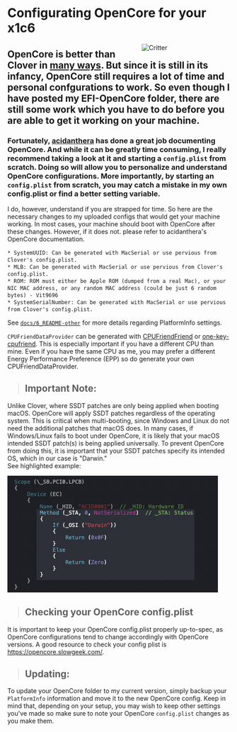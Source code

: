 ﻿# Configurating OpenCore for your x1c6

<img align="right" src="https://i.imgur.com/u2Nukp7.png" alt="Critter" width="200">

## OpenCore is better than Clover in [many ways](https://khronokernel-2.gitbook.io/opencore-vanilla-desktop-guide/). But since it is still in its infancy, OpenCore still requires a lot of time and personal confgurations to work. So even though I have posted my EFI-OpenCore folder, there are still some work which you have to do before you are able to get it working on your machine.

### Fortunately, [acidanthera](https://github.com/acidanthera) has done a great job documenting OpenCore. And while it can be greatly time consuming, I really recommend taking a look at it and starting a `config.plist` from scratch. Doing so will allow you to personalize and understand OpenCore configurations. More importantly, by starting an `config.plist` from scratch, you may catch a mistake in my own config.plist or find a better setting variable.  

I do, however, understand if you are strapped for time. So here are the necessary changes to my uploaded configs that would get your machine working. In most cases, your machine should boot with OpenCore after these changes. However, if it does not. please refer to acidanthera's OpenCore documentation.

```
* SystemUUID: Can be generated with MacSerial or use pervious from Clover's config.plist.
* MLB: Can be generated with MacSerial or use pervious from Clover's config.plist.
* ROM: ROM must either be Apple ROM (dumped from a real Mac), or your NIC MAC address, or any random MAC address (could be just 6 random bytes) - Vit9696
* SystemSerialNumber: Can be generated with MacSerial or use pervious from Clover's config.plist.
```

See [`docs/6_README-other`](https://github.com/tylernguyen/razer15-hackintosh/blob/master/docs/6_README-other.md) for more details regarding PlatformInfo settings.

`CPUFriendDataProvider` can be generated with [CPUFriendFriend](https://github.com/corpnewt/CPUFriendFriend_) or [one-key-cpufriend](https://github.com/stevezhengshiqi/one-key-cpufriend). This is especially important if you have a different CPU than mine. Even if you have the same CPU as me, you may prefer a different Energy Performance Preference (EPP) so do generate your own CPUFriendDataProvider.  

> ## Important Note:

Unlike Clover, where SSDT patches are only being applied when booting macOS. OpenCore will apply SSDT patches regardless of the operating system. This is critical when multi-booting, since Windows and Linux do not need the additional patches that macOS does. In many cases, if Windows/Linux fails to boot under OpenCore, it is likely that your macOS intended SSDT patch(s) is being applied universally. To prevent OpenCore from doing this, it is important that your SSDT patches specify its intended OS, which in our case is "Darwin."  
See highlighted example:

![OpenCore SSDT patching notice](https://raw.githubusercontent.com/tylernguyen/razer15-hackintosh/master/docs/assets/img/OpenCore%20SSDT%20patching%20notice.png)

> ## Checking your OpenCore config.plist

It is important to keep your OpenCore config.plist properly up-to-spec, as OpenCore configurations tend to change accordingly with OpenCore versions. A good resource to check your config plist is https://opencore.slowgeek.com/.

> ## Updating:

To update your OpenCore folder to my current version, simply backup your `PlatformInfo` information and move it to the new OpenCore config. Keep in mind that, depending on your setup, you may wish to keep other settings you've made so make sure to note your OpenCore `config.plist` changes as you make them.
